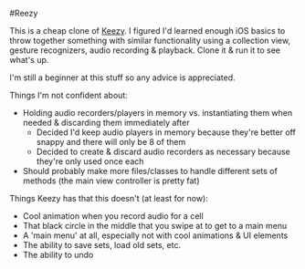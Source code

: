 #Reezy

This is a cheap clone of [Keezy](keezy.co). I figured I'd learned enough iOS basics to throw together something with similar functionality using a collection
view, gesture recognizers, audio recording & playback. Clone it & run it
to see what's up.

I'm still a beginner at this stuff so any advice is appreciated.

Things I'm not confident about:
* Holding audio recorders/players in memory vs. instantiating them when
  needed & discarding them immediately after
  * Decided I'd keep audio players in memory because they're better off
    snappy and there will only be 8 of them
  * Decided to create & discard audio recorders as necessary because
    they're only used once each
* Should probably make more files/classes to handle different sets of
  methods (the main view controller is pretty fat)

Things Keezy has that this doesn't (at least for now):
* Cool animation when you record audio for a cell
* That black circle in the middle that you swipe at to get to a
  main menu
* A 'main menu' at all, especially not with cool animations & UI
  elements
* The ability to save sets, load old sets, etc.
* The ability to undo
